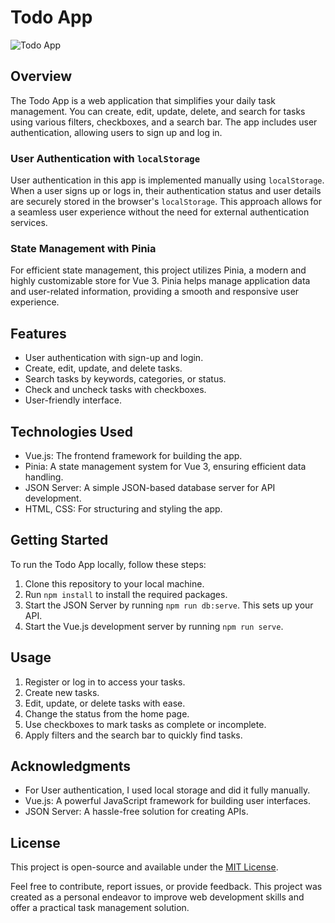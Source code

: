 # Todo App

![Todo App](https://github.com/taraqr9/vue-todo/assets/130284178/df7998b5-bb6a-40a6-b455-39fcd374ef8b)

## Overview
The Todo App is a web application that simplifies your daily task management. You can create, edit, update, delete, and search for tasks using various filters, checkboxes, and a search bar. The app includes user authentication, allowing users to sign up and log in.

### User Authentication with `localStorage`
User authentication in this app is implemented manually using `localStorage`. When a user signs up or logs in, their authentication status and user details are securely stored in the browser's `localStorage`. This approach allows for a seamless user experience without the need for external authentication services.

### State Management with Pinia
For efficient state management, this project utilizes Pinia, a modern and highly customizable store for Vue 3. Pinia helps manage application data and user-related information, providing a smooth and responsive user experience.

## Features
- User authentication with sign-up and login.
- Create, edit, update, and delete tasks.
- Search tasks by keywords, categories, or status.
- Check and uncheck tasks with checkboxes.
- User-friendly interface.

## Technologies Used
- Vue.js: The frontend framework for building the app.
- Pinia: A state management system for Vue 3, ensuring efficient data handling.
- JSON Server: A simple JSON-based database server for API development.
- HTML, CSS: For structuring and styling the app.

## Getting Started
To run the Todo App locally, follow these steps:

1. Clone this repository to your local machine.
2. Run `npm install` to install the required packages.
3. Start the JSON Server by running `npm run db:serve`. This sets up your API.
4. Start the Vue.js development server by running `npm run serve`.

## Usage
1. Register or log in to access your tasks.
2. Create new tasks.
3. Edit, update, or delete tasks with ease.
4. Change the status from the home page.
4. Use checkboxes to mark tasks as complete or incomplete.
5. Apply filters and the search bar to quickly find tasks.

## Acknowledgments
- For User authentication, I used local storage and did it fully manually.
- Vue.js: A powerful JavaScript framework for building user interfaces.
- JSON Server: A hassle-free solution for creating APIs.

## License
This project is open-source and available under the [MIT License](LICENSE).

Feel free to contribute, report issues, or provide feedback. This project was created as a personal endeavor to improve web development skills and offer a practical task management solution.
